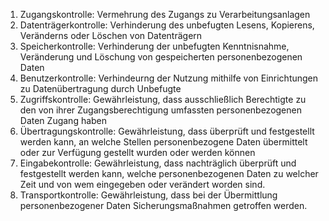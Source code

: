 1. Zugangskontrolle: Vermehrung des Zugangs zu Verarbeitungsanlagen
2. Datenträgerkontrolle: Verhinderung des unbefugten Lesens, Kopierens, Veränderns oder Löschen von Datenträgern
3. Speicherkontrolle: Verhinderung der unbefugten Kenntnisnahme, Veränderung und Löschung von gespeicherten personenbezogenen Daten
4. Benutzerkontrolle: Verhindeurng der Nutzung mithilfe von Einrichtungen zu Datenübertragung durch Unbefugte
5. Zugriffskontrolle: Gewährleistung, dass ausschließlich Berechtigte zu den von ihrer Zugangsberechtigung umfassten personenbezogenen Daten Zugang haben
6. Übertragungskontrolle: Gewährleistung, dass überprüft und festgestellt werden kann, an welche Stellen personenbezogene Daten übermittelt oder zur Verfügung gestellt wurden oder werden können
7. Eingabekontrolle: Gewährleistung, dass nachträglich überprüft und festgestellt werden kann, welche personenbezogenen Daten zu welcher Zeit und von wem eingegeben oder verändert worden sind.
8. Transportkontrolle: Gewährleistung, dass bei der Übermittlung personenbezogener Daten Sicherungsmaßnahmen getroffen werden.
